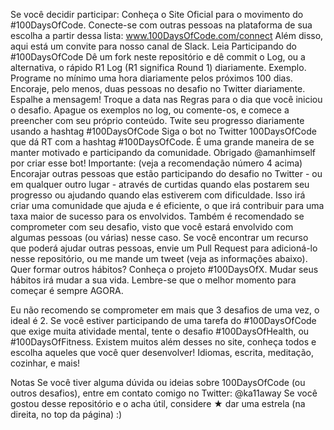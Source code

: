 Se você decidir participar:
Conheça o Site Oficial para o movimento do #100DaysOfCode. Conecte-se com outras pessoas na plataforma de sua escolha a partir dessa lista: www.100DaysOfCode.com/connect Além disso, aqui está um convite para nosso canal de Slack.
Leia Participando do #100DaysOfCode
Dê um fork neste repositório e dê commit o Log, ou a alternativa, o rápido R1 Log (R1 significa Round 1) diariamente. Exemplo.
Programe no mínimo uma hora diariamente pelos próximos 100 dias.
Encoraje, pelo menos, duas pessoas no desafio no Twitter diariamente. Espalhe a mensagem!
Troque a data nas Regras para o dia que você iniciou o desafio.
Apague os exemplos no log, ou comente-os, e comece a preencher com seu próprio conteúdo.
Twite seu progresso diariamente usando a hashtag #100DaysOfCode
Siga o bot no Twitter 100DaysOfCode que dá RT com a hashtag #100DaysOfCode. É uma grande maneira de se manter motivado e participando da comunidade. Obrigado @amanhimself por criar esse bot!
Importante: (veja a recomendação número 4 acima) Encorajar outras pessoas que estão participando do desafio no Twitter - ou em qualquer outro lugar - através de curtidas quando elas postarem seu progresso ou ajudando quando elas estiverem com dificuldade. Isso irá criar uma comunidade que ajuda e é eficiente, o que irá contribuir para uma taxa maior de sucesso para os envolvidos. Também é recomendado se comprometer com seu desafio, visto que você estará envolvido com algumas pessoas (ou várias) nesse caso.
Se você encontrar um recurso que poderá ajudar outras pessoas, envie um Pull Request para adicioná-lo nesse repositório, ou me mande um tweet (veja as informações abaixo).
Quer formar outros hábitos?
Conheça o projeto #100DaysOfX. Mudar seus hábitos irá mudar a sua vida. Lembre-se que o melhor momento para começar é sempre AGORA.

Eu não recomendo se comprometer em mais que 3 desafios de uma vez, o ideal é 2. Se você estiver participando de uma tarefa do #100DaysOfCode que exige muita atividade mental, tente o desafio #100DaysOfHealth, ou #100DaysOfFitness. Existem muitos além desses no site, conheça todos e escolha aqueles que você quer desenvolver! Idiomas, escrita, meditação, cozinhar, e mais!

Notas
Se você tiver alguma dúvida ou ideias sobre 100DaysOfCode (ou outros desafios), entre em contato comigo no Twitter: @ka11away
Se você gostou desse repositório e o acha útil, considere ★ dar uma estrela (na direita, no top da página) :)
